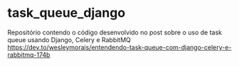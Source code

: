 # task_queue_django
Repositório contendo o código desenvolvido no post sobre o uso de task queue usando Django, Celery e RabbitMQ
https://dev.to/wesleymorais/entendendo-task-queue-com-django-celery-e-rabbitmq-174b
